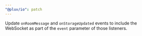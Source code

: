```yaml
---
"@pluv/io": patch
---
```


Update `onRoomMessage` and `onStorageUpdated` events to include the WebSocket as part of the `event` parameter of those listeners.
